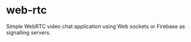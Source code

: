 # web-rtc

Simple WebRTC video chat application using Web sockets or Firebase as signalling servers.
